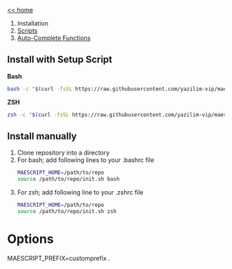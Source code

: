 [<< home](../README.md)
1. Installation
2. [Scripts](./SCRIPTS.md)
3. [Auto-Complete Functions](./AUTO_COMPLETE_FUNCTIONS.md)

## Install with Setup Script
**Bash**
```sh
bash -c "$(curl -fsSL https://raw.githubusercontent.com/yazilim-vip/maescript/main/install.sh)"
```

**ZSH**
```sh
zsh -c "$(curl -fsSL https://raw.githubusercontent.com/yazilim-vip/maescript/main/install.sh)"
```

## Install manually
1. Clone repository into a directory
2. For bash; add following lines to your .bashrc file
   ```sh
   MAESCRIPT_HOME=/path/to/repo
   source /path/to/repo/init.sh bash
   ``` 
3. For zsh; add following line to your .zshrc file
   ```sh
   MAESCRIPT_HOME=/path/to/repo
   source /path/to/repo/init.sh zsh
   ```

# Options
MAESCRIPT_PREFIX=customprefix
.